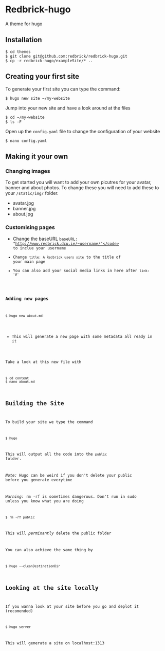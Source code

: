 # Redbrick-hugo

A theme for hugo

## Installation

```
$ cd themes
$ git clone git@github.com:redbrick/redbrick-hugo.git
$ cp -r redbrick-hugo/exampleSite/* ..
```

## Creating your first site

To generate your first site you can type the command:

```
$ hugo new site ~/my-website
```

Jump into your new site and have a look around at the files

```
$ cd ~/my-website
$ ls -F
```

Open up the `config.yaml` file to change the configuration of your website

```
$ nano config.yaml
```

## Making it your own


### Changing images

To get started you will want to add your own picutres for your avatar, banner and about photos. To change these you will need to add these to your <code>/static/img/</code> folder.

* avatar.jpg
* banner.jpg
* about.jpg

### Customising pages

* Change the baseURL <code>baseURL: "http://www.redbrick.dcu.ie/~username/"</code> to inclue your username
* Change <code>title: A Redbrick users site</code> to the title of your main page 
* You can also add your social media links in here after <code>link: '#'</code>

### Adding new pages
```
$ hugo new about.md
```

* This will generate a new page with some metadata all ready in it

Take a look at this new file with

```
$ cd content
$ nano about.md
```

## Building the Site

To build your site we type the command

```
$ hugo
```

This will output all the code into the <code>public</code> folder.

*Note:* Hugo can be weird if you don't delete your public before you generate everytime

*Warning*: rm -rf is sometimes dangerous. Don't run in sudo unless you know what you are doing

```
$ rm -rf public
```

This will _perminantly_ delete the public folder

You can also achieve the same thing by 

```
$ hugo --cleanDestinationDir
```

## Looking at the site locally

If you wanna look at your site before you go and deplot it (recomended)

```
$ hugo server 
```

This will generate a site on localhost:1313
